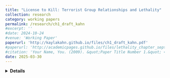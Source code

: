 ```yaml
---
title: "License to Kill: Terrorist Group Relationships and Lethality"
collection: research
category: working papers
permalink: /research/ch1_draft_kahn
#excerpt: ''
#date: 2024-10-24
#venue: 'Working Paper'
paperurl: 'http://kaylakahn.github.io/files/ch1_draft_kahn.pdf'
#paperurl: 'http://academicpages.github.io/files/lethality_chapter_sept24.pdf'
#citation: 'Your Name, You. (2009). &quot;Paper Title Number 1.&quot; <i>Journal 1</i>. 1(1).'
date: 2025-03-30
---
```


<details>
<summary><strong>Details</strong></summary>
<br>
**Abstract:**
 Existing literature in the terrorism field emphasizes the connection between terrorist group alliances, rivalries, and lethality. Building off of the extant literature, this study uses original data on alliances and rivalries in order to assess lethality while accounting for dependence between terrorist groups. I find little evidence that the count of alliances drives lethality. Instead, it is embeddedness of a group within the broader alliance network that leads to increased lethality. I also find support for the outbidding hypothesis.
<br>
**Other details:** Uses temporal network autocorrelation models 

</details>